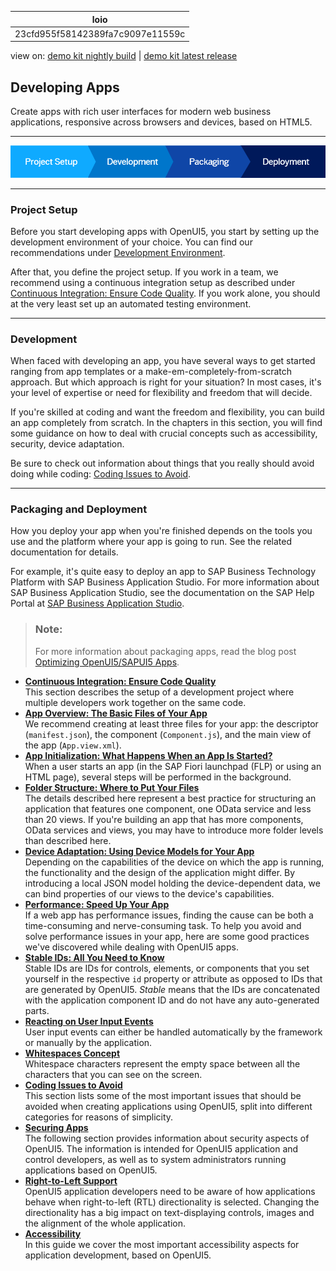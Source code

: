 <!-- loio23cfd955f58142389fa7c9097e11559c -->

| loio |
| -----|
| 23cfd955f58142389fa7c9097e11559c |

<div id="loio">

view on: [demo kit nightly build](https://openui5nightly.hana.ondemand.com/topic/23cfd955f58142389fa7c9097e11559c) | [demo kit latest release](https://sdk.openui5.org/topic/23cfd955f58142389fa7c9097e11559c)</div>

## Developing Apps

Create apps with rich user interfaces for modern web business applications, responsive across browsers and devices, based on HTML5.

***

![](images/loio71f8bf5edae54fad91ea855da95f2f97_LowRes.png)

***

<a name="loio23cfd955f58142389fa7c9097e11559c__section_ovf_25f_qbb"/>

### Project Setup

Before you start developing apps with OpenUI5, you start by setting up the development environment of your choice. You can find our recommendations under [Development Environment](Development_Environment_7bb04e0.md).

After that, you define the project setup. If you work in a team, we recommend using a continuous integration setup as described under [Continuous Integration: Ensure Code Quality](Continuous_Integration_Ensure_Code_Quality_fe7a158.md). If you work alone, you should at the very least set up an automated testing environment.

***

<a name="loio23cfd955f58142389fa7c9097e11559c__section_znq_f5f_qbb"/>

### Development

When faced with developing an app, you have several ways to get started ranging from app templates or a make-em-completely-from-scratch approach. But which approach is right for your situation? In most cases, it's your level of expertise or need for flexibility and freedom that will decide.

If you're skilled at coding and want the freedom and flexibility, you can build an app completely from scratch. In the chapters in this section, you will find some guidance on how to deal with crucial concepts such as accessibility, security, device adaptation.

Be sure to check out information about things that you really should avoid doing while coding: [Coding Issues to Avoid](Coding_Issues_to_Avoid_3877872.md).

***

<a name="loio23cfd955f58142389fa7c9097e11559c__section_vp3_n5f_qbb"/>

### Packaging and Deployment

How you deploy your app when you're finished depends on the tools you use and the platform where your app is going to run. See the related documentation for details.

For example, it's quite easy to deploy an app to SAP Business Technology Platform with SAP Business Application Studio. For more information about SAP Business Application Studio, see the documentation on the SAP Help Portal at [SAP Business Application Studio](https://help.sap.com/viewer/product/SAP%20Business%20Application%20Studio/Cloud/en-US).

> ### Note:  
> For more information about packaging apps, read the blog post [Optimizing OpenUI5/SAPUI5 Apps](https://blogs.sap.com/2015/02/18/optimizing-openui5-apps/).

-   **[Continuous Integration: Ensure Code Quality](Continuous_Integration_Ensure_Code_Quality_fe7a158.md "This section describes the setup of a development project where multiple developers
		work together on the same code.")**  
This section describes the setup of a development project where multiple developers work together on the same code.
-   **[App Overview: The Basic Files of Your App](App_Overview_The_Basic_Files_of_Your_App_28b59ca.md "We recommend creating at least three files for your app: the descriptor
			(manifest.json), the component (Component.js),
		and the main view of the app (App.view.xml).")**  
We recommend creating at least three files for your app: the descriptor \(`manifest.json`\), the component \(`Component.js`\), and the main view of the app \(`App.view.xml`\).
-   **[App Initialization: What Happens When an App Is Started?](App_Initialization_What_Happens_When_an_App_Is_Started_d2f5869.md "When a user starts an app (in the SAP Fiori launchpad (FLP) or using an HTML page),
		several steps will be performed in the background.")**  
When a user starts an app \(in the SAP Fiori launchpad \(FLP\) or using an HTML page\), several steps will be performed in the background.
-   **[Folder Structure: Where to Put Your Files](Folder_Structure_Where_to_Put_Your_Files_003f755.md "The details described here represent a best practice for structuring an application that
		features one component, one OData service and less than 20 views. If you're building an app
		that has more components, OData services and views, you may have to introduce more folder
		levels than described here.")**  
The details described here represent a best practice for structuring an application that features one component, one OData service and less than 20 views. If you're building an app that has more components, OData services and views, you may have to introduce more folder levels than described here.
-   **[Device Adaptation: Using Device Models for Your App](Device_Adaptation_Using_Device_Models_for_Your_App_8dbd35e.md "Depending on the capabilities of the device on which the app is running, the
		functionality and the design of the application might differ. By introducing a local JSON
		model holding the device-dependent data, we can bind properties of our views to the device's
		capabilities.")**  
Depending on the capabilities of the device on which the app is running, the functionality and the design of the application might differ. By introducing a local JSON model holding the device-dependent data, we can bind properties of our views to the device's capabilities.
-   **[Performance: Speed Up Your App](Performance_Speed_Up_Your_App_408b40e.md "If a web app has performance issues, finding the cause can be both a time-consuming
		and nerve-consuming task. To help you avoid and solve performance issues in your app, here
		are some good practices we've discovered while dealing with OpenUI5 apps. ")**  
If a web app has performance issues, finding the cause can be both a time-consuming and nerve-consuming task. To help you avoid and solve performance issues in your app, here are some good practices we've discovered while dealing with OpenUI5 apps.
-   **[Stable IDs: All You Need to Know](Stable_IDs_All_You_Need_to_Know_f51dbb7.md "Stable IDs are IDs for controls, elements, or components that you set yourself in the
		respective id property or attribute as opposed to IDs that are generated by
			OpenUI5. Stable means
		that the IDs are concatenated with the application component ID and do not have any
		auto-generated parts.")**  
Stable IDs are IDs for controls, elements, or components that you set yourself in the respective `id` property or attribute as opposed to IDs that are generated by OpenUI5. *Stable* means that the IDs are concatenated with the application component ID and do not have any auto-generated parts.
-   **[Reacting on User Input Events](Reacting_on_User_Input_Events_c75861e.md "User input events can either be handled automatically by the framework or manually by the application.")**  
User input events can either be handled automatically by the framework or manually by the application.
-   **[Whitespaces Concept](Whitespaces_Concept_37deb0b.md "Whitespace characters represent the empty space between all the characters that you can
		see on the screen.")**  
Whitespace characters represent the empty space between all the characters that you can see on the screen.
-   **[Coding Issues to Avoid](Coding_Issues_to_Avoid_3877872.md "This section lists some of the most important issues that should be avoided when
		creating applications using OpenUI5, split into different categories for reasons of
		simplicity.")**  
This section lists some of the most important issues that should be avoided when creating applications using OpenUI5, split into different categories for reasons of simplicity.
-   **[Securing Apps](Securing_Apps_91f3d87.md "The following section provides information about security aspects of OpenUI5. The information is
        intended for OpenUI5 application
        and control developers, as well as to system administrators running applications based on
            OpenUI5.")**  
The following section provides information about security aspects of OpenUI5. The information is intended for OpenUI5 application and control developers, as well as to system administrators running applications based on OpenUI5.
-   **[Right-to-Left Support](Right_to_Left_Support_8d7b286.md "OpenUI5 application
		developers need to be aware of how applications behave when right-to-left (RTL)
		directionality is selected. Changing the directionality has a big impact on text-displaying
		controls, images and the alignment of the whole application.")**  
OpenUI5 application developers need to be aware of how applications behave when right-to-left \(RTL\) directionality is selected. Changing the directionality has a big impact on text-displaying controls, images and the alignment of the whole application.
-   **[Accessibility](Accessibility_03b914b.md "In this guide we cover the most important accessibility aspects for application
		development, based on OpenUI5.")**  
In this guide we cover the most important accessibility aspects for application development, based on OpenUI5.

